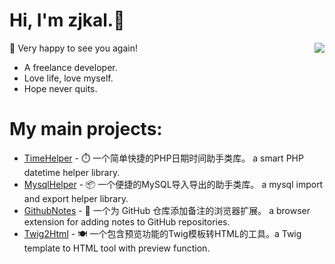 # Hi, I'm zjkal.👋

<img align="right" src="https://github-readme-stats.vercel.app/api?username=zjkal&show_icons=true&icon_color=238636&text_color=e6edf3&bg_color=0d1117&hide_title=true&hide_border=true" />

🎉 Very happy to see you again!

- A freelance developer.
- Love life, love myself.
- Hope never quits.

# My main projects:

- [TimeHelper](https://github.com/zjkal/time-helper) - ⏱️ 一个简单快捷的PHP日期时间助手类库。 a smart PHP datetime helper library.
- [MysqlHelper](https://github.com/zjkal/mysql-helper) - 📦 一个便捷的MySQL导入导出的助手类库。 a mysql import and export helper library.
- [GithubNotes](https://github.com/zjkal/github-notes) - 📝 一个为 GitHub 仓库添加备注的浏览器扩展。 a browser extension for adding notes to GitHub repositories.
- [Twig2Html](https://github.com/zjkal/twig2html) - 🍽️ 一个包含预览功能的Twig模板转HTML的工具。a Twig template to HTML tool with preview function.
